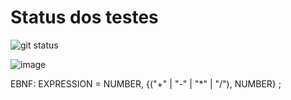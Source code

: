 # Status dos testes

![git status](http://3.129.230.99/svg/sophiaks/logica-sopa/)

![image](https://user-images.githubusercontent.com/49500515/187281449-75a10f03-511d-402d-b022-0437728ed7e6.png)

EBNF: EXPRESSION = NUMBER, {("+" | "-" | "*" | "/"), NUMBER} ;
